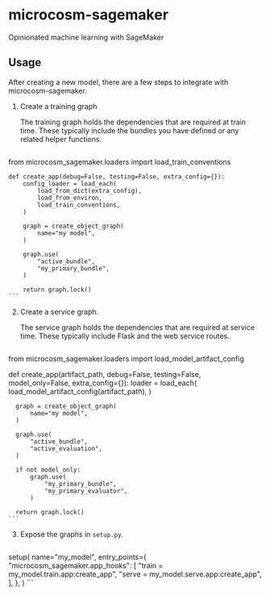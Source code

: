 # microcosm-sagemaker
Opinionated machine learning with SageMaker

## Usage
After creating a new model, there are a few steps to integrate with microcosm-sagemaker.

1. Create a training graph

    The training graph holds the dependencies that are required at train time.  These typically include the bundles you have defined or any related helper functions.

    ```
  from microcosm_sagemaker.loaders import load_train_conventions

    def create_app(debug=False, testing=False, extra_config={}):
        config_loader = load_each(
            load_from_dict(extra_config),
            load_from_environ,
            load_train_conventions,
        )

        graph = create_object_graph(
            name="my model",
        )

        graph.use(
            "active_bundle",
            "my_primary_bundle",
        )

        return graph.lock()
    ```

2. Create a service graph.

    The service graph holds the dependencies that are required at service time.  These typically include Flask and the web service routes.

    ```
  from microcosm_sagemaker.loaders import load_model_artifact_config

  def create_app(artifact_path, debug=False, testing=False, model_only=False, extra_config={}):
      loader = load_each(
          load_model_artifact_config(artifact_path),
      )

      graph = create_object_graph(
          name="my model",
      )

      graph.use(
          "active_bundle",
          "active_evaluation",
      )

      if not model_only:
          graph.use(
              "my_primary_bundle",
              "my_primary_evaluator",
          )

      return graph.lock()
    ```

3. Expose the graphs in `setup.py`.

    ```
  setup(
      name="my_model",
      entry_points={
          "microcosm_sagemaker.app_hooks": [
              "train = my_model.train.app:create_app",
              "serve = my_model.serve.app:create_app",
          ],
      },
  )
    ```
